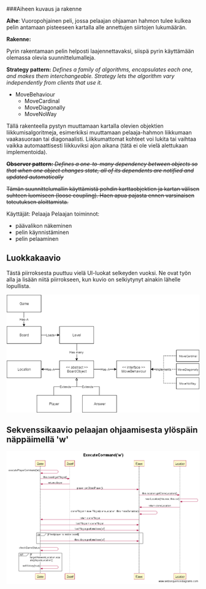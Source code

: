 
###Aiheen kuvaus ja rakenne

**Aihe**: Vuoropohjainen peli, jossa pelaajan ohjaaman hahmon tulee kulkea pelin antamaan pisteeseen kartalla alle annettujen siirtojen lukumäärän.

**Rakenne:**

Pyrin rakentamaan pelin helposti laajennettavaksi, siispä pyrin käyttämään olemassa olevia suunnittelumalleja.

**Strategy pattern:**
*Defines a family of algorithms, encapsulates each one, and makes them interchangeable. Strategy lets the algorithm vary independently from clients that use it.*
* MoveBehaviour
  * MoveCardinal
  * MoveDiagonally
  * MoveNoWay
  
Tällä rakenteella pystyn muuttamaan kartalla olevien objektien liikkumisalgoritmeja, esimerkiksi muuttamaan pelaaja-hahmon liikkumaan vaakasuoraan tai diagonaalisti. Liikkumattomat kohteet voi lukita tai vaihtaa vaikka automaattisesti liikkuviksi ajon aikana (tätä ei ole vielä alettukaan implementoida).

~~**Observer pattern:**
*Defines a one-to-many dependency between objects so that when one object changes state, all of its dependents are notified and updated automatically*~~

~~Tämän suunnittelumallin käyttämistä pohdin karttaobjektien ja kartan välisen suhteen luomiseen (loose coupling). Haen apua pajasta ennen varsinaisen toteutuksen aloittamista.~~

Käyttäjät: Pelaaja
Pelaajan toiminnot:
* päävalikon näkeminen
* pelin käynnistäminen
* pelin pelaaminen

## Luokkakaavio
Tästä piirroksesta puuttuu vielä UI-luokat selkeyden vuoksi. Ne ovat työn alla ja lisään niitä piirrokseen, kun kuvio on selkiytynyt ainakin lähelle lopullista.

![Ensimmäinen versio luokkakaaviosta](javaLabra-luokkakaavio.png "Luokkakaavio, ver 1.1")

## Sekvenssikaavio pelaajan ohjaamisesta ylöspäin näppäimellä 'w'

![Sekvenssikaavio1](ExecuteCommand('w').png "sekve1")

